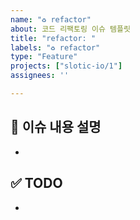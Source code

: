 ```yaml
---
name: "♻️ refactor"
about: 코드 리팩토링 이슈 템플릿
title: "refactor: "
labels: "♻️ refactor"
type: "Feature"
projects: ["slotic-io/1"]
assignees: ''

---
```


## 📌 이슈 내용 설명
- 

## ✅ TODO
-
